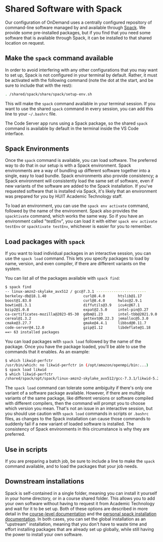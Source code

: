 # Shared Software with Spack

Our configuration of OnDemand uses a centrally configured repository of command-line software managed by and available through [Spack](https://spack.readthedocs.io/en/latest/index.html). We provide some pre-installed packages, but if you find that you need some software that is available through Spack, it can be installed to that shared location on request.

## Make the `spack` command available

In order to avoid interfering with any other configurations that you may want to set up, Spack is not configured in your terminal by default. Rather, it must be activated with the following command (note the dot at the start, and be sure to include that with the rest):

```bash
. /shared/spack/share/spack/setup-env.sh
```

This will make the `spack` command available in your terminal session. If you want to use the shared `spack` command in every session, you can add this line to your `~/.bashrc` file.

The Code Server app runs using a Spack package, so the shared `spack` command is available by default in the terminal inside the VS Code interface.

## Spack Environments

Once the `spack` command is available, you can load software. The preferred way to do that in our setup is with a Spack environment. Spack environments are a way of bundling up different software together into a single, easy to load bundle. Spack environments also provide consistency; a Spack environment will consistently load the same set of software, even if new variants of the software are added to the Spack installation. If you've requested software that is installed via Spack, it's likely that an environment was prepared for you by HUIT Academic Technology staff.

To load an environment, you can use the `spack env activate` command, followed by the name of the environment. Spack also provides the `spacktivate` command, which works the same way. So if you have an environment called "testEnv", you can load it with either `spack env activate testEnv` or `spacktivate testEnv`, whichever is easier for you to remember.

## Load packages with `spack`

If you want to load individual packages in an interactive session, you can use the `spack load` command. This lets you specify packages to load by name, version, and even compiler, if there are different variants on the system.

You can list all of the packages available with `spack find`:

```bash
$ spack find
-- linux-amzn2-skylake_avx512 / gcc@7.3.1 -----------------------
berkeley-db@18.1.40                 curl@8.4.0      htslib@1.17         libdivsufsort@2.0.1  libtool@2.4.7     nghttp2@1.57.0       r@4.3.0               unzip@6.0
boost@1.83.0                        curl@8.4.0      hwloc@2.9.1         libffi@3.4.4         libunistring@1.1  openjdk@11.0.20.1_1  readline@8.2          util-linux-uuid@2.38.1
bowtie@1.3.1                        diffutils@3.9   icu4c@67.1          libgff@2.0.0         libxcrypt@4.4.35  openssl@3.1.3        salmon@1.10.2         util-macros@1.19.3
bzip2@1.0.8                         expat@2.5.0     intel-pin@3.27      libiconv@1.17        libxml2@2.10.3    pcre2@10.42          sqlite@3.43.2         which@2.21
ca-certificates-mozilla@2023-05-30  gdbm@1.23       intel-tbb@2021.9.0  libidn2@2.3.4        likwid@5.2.2      perl@5.38.0          staden-io-lib@1.14.8  xz@5.4.1
cereal@1.3.2                        gettext@0.22.3  jemalloc@5.3.0      libmd@1.0.4          lua@5.4.4         pigz@2.7             star@2.7.10b          zlib-ng@2.1.4
cmake@3.27.7                        gmake@4.4.1     libbsd@0.11.7       libpciaccess@0.17    m4@1.4.19         pkgconf@1.9.5        tar@1.34              zstd@1.5.5
code-server@4.12.0                  gzip@1.12       libdeflate@1.18     libsigsegv@2.14      ncurses@6.4       python@3.11.6        texinfo@7.0.3
==> 63 installed packages
```

You can load packages with `spack load` followed by the name of the package. Once you have the package loaded, you'll be able to use the commands that it enables. As an example:

```bash
$ which likwid-perfctr
/usr/bin/which: no likwid-perfctr in (/opt/amazon/openmpi/bin:...)
$ spack load likwid
$ which likwid-perfctr
/shared/spack/opt/spack/linux-amzn2-skylake_avx512/gcc-7.3.1/likwid-5.2.2-aayxcqg6nj5zykdozo5z4yubzjevxhhm/bin/likwid-perfctr
```

The `spack load` command can tolerate some ambiguity if there's only one variant of a software package available. However, if there are multiple variants of the same package, like different versions or software compiled with different compilers, then the command will prompt you to choose which version you mean. That's not an issue in an interactive session, but you should use caution with `spack load` commands in scripts or `.bashrc` files, as changes to the Spack installation can cause those commands to suddenly fail if a new variant of loaded software is installed. The consistency of Spack environments in this circumstance is why they are preferred.

## Use in scripts

If you are preparing a batch job, be sure to include a line to make the `spack` command available, and to load the packages that your job needs.

## Downstream installations

Spack is self-contained in a single folder, meaning you can install it yourself
in your home directory, or in a course shared folder. This allows you to add
your own software without having to request it from Academic Technology and wait
for it to be set up. Both of these options are described in more detail in the
[course-level documentation](spack-course-shared.md) and the [personal spack
installation documentation](spack-local.md). In both cases, you can set the
global installation as an "upstream" installation, meaning that you don't have
to waste time and effort installing packages that are already set up globally,
while still having the power to install your own software.
